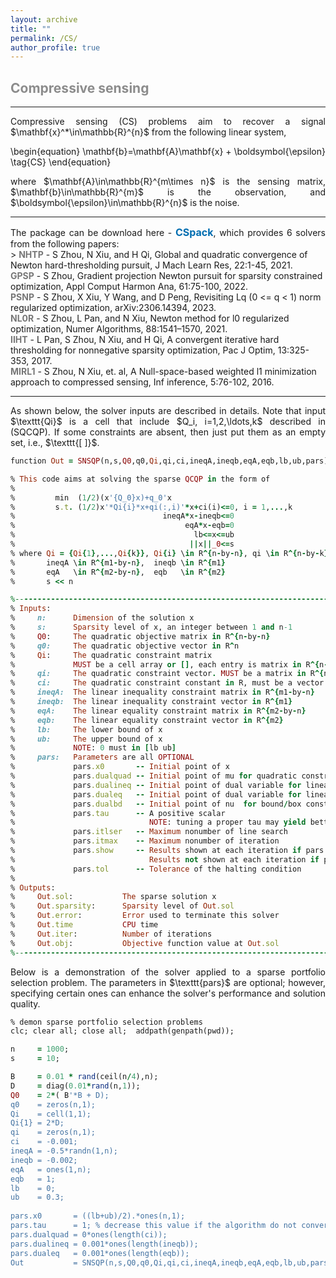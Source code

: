 ```yaml
---
layout: archive
title: ""   
permalink: /CS/
author_profile: true
---
```


<style>
a:link {
  text-decoration: none;
}

a:visited {
  text-decoration: none;
}

a:hover {
  text-decoration: underline;
}

a:active {
  text-decoration: underline;
}
</style>

 

##  <span style="color:#8C8C8C"> Compressive sensing</span> 
---
<div style="text-align:justify;">
Compressive sensing (CS) problems aim to recover a signal $\mathbf{x}^*\in\mathbb{R}^{n}$ from the following linear system,
</div>

\begin{equation}
\mathbf{b}=\mathbf{A}\mathbf{x} + \boldsymbol{\epsilon} \tag{CS}
\end{equation}

<div style="text-align:justify;">
where $\mathbf{A}\in\mathbb{R}^{m\times n}$ is the sensing matrix, $\mathbf{b}\in\mathbb{R}^{m}$ is the observation, and $\boldsymbol{\epsilon}\in\mathbb{R}^{n}$ is the noise. 
</div>      

---
<div style="text-align:justify;">
The package can be download here - <a style="font-size: 16px; font-weight: bold;color:#006DB0" href="https://github.com/ShenglongZhou/CSpack" target="_blank">CSpack</a>, which provides 6 solvers from the following papers:</div>  
> <b style="font-size:14px;color:#777777">NHTP</b> - <span style="font-size: 14px"> S Zhou, N Xiu, and H Qi, Global and quadratic convergence of Newton hard-thresholding pursuit, J Mach Learn Res, 22:1-45, 2021. </span>
<br><b style="font-size:14px;color:#777777">GPSP</b> - <span style="font-size: 14px"> S Zhou, Gradient projection Newton pursuit for sparsity constrained optimization, Appl Comput Harmon Ana, 61:75-100, 2022. </span>
<br><b style="font-size:14px;color:#777777">PSNP</b> - <span style="font-size: 14px"> S Zhou, X Xiu, Y Wang, and D Peng, Revisiting Lq (0 <= q < 1) norm regularized optimization, arXiv:2306.14394, 2023. </span>
<br><b style="font-size:14px;color:#777777">NL0R</b> - <span style="font-size: 14px"> S Zhou, L Pan, and N Xiu, Newton method for l0 regularized optimization, Numer Algorithms, 88:1541–1570, 2021. </span>
<br><b style="font-size:14px;color:#777777">IIHT</b> - <span style="font-size: 14px"> L Pan, S Zhou, N Xiu, and H Qi, A convergent iterative hard thresholding for nonnegative sparsity optimization, Pac J Optim, 13:325-353, 2017. </span>
<br><b style="font-size:14px;color:#777777">MIRL1</b> - <span style="font-size: 14px"> S Zhou, N Xiu, et. al, A Null-space-based weighted l1 minimization approach to compressed sensing, Inf inference, 5:76-102, 2016. </span>

---
<div style="text-align:justify;">
As shown below, the solver inputs are described in details. Note that input $\texttt{Qi}$ is a cell that include $Q_i, i=1,2,\ldots,k$ described in (SQCQP). If some constraints are absent, then just put them as an empty set, i.e.,  $\texttt{[ ]}$.
</div>

<p style="line-height: 1;"></p>

```ruby
function Out = SNSQP(n,s,Q0,q0,Qi,qi,ci,ineqA,ineqb,eqA,eqb,lb,ub,pars)

% This code aims at solving the sparse QCQP in the form of
%
%         min  (1/2)(x'{Q_0}x)+q_0'x  
%         s.t. (1/2)x'*Qi{i}*x+qi(:,i)'*x+ci(i)<=0, i = 1,...,k 
%                                 ineqA*x-ineqb<=0 
%                                      eqA*x-eqb=0 
%                                        lb<=x<=ub 
%                                       ||x||_0<=s 
% where Qi = {Qi{1},...,Qi{k}}, Qi{i} \in R^{n-by-n}, qi \in R^{n-by-k},  ci \in R^{k}
%       ineqA \in R^{m1-by-n},  ineqb \in R^{m1} 
%       eqA   \in R^{m2-by-n},  eqb   \in R^{m2}
%       s << n

%---------------------------------------------------------------------------------------------------           
% Inputs:
%     n:      Dimension of the solution x                                             (required)
%     s:      Sparsity level of x, an integer between 1 and n-1                       (required)
%     Q0:     The quadratic objective matrix in R^{n-by-n}                            (required)        
%     q0:     The quadratic objective vector in R^n                                   (required)
%     Qi:     The quadratic constraint matrix                                         (optional) 
%             MUST be a cell array or [], each entry is matrix in R^{n-by-n}           
%     qi:     The quadratic constraint vector. MUST be a matrix in R^{n-by-k} or []   (optional)           
%     ci:     The quadratic constraint constant in R, must be a vector or []          (optional)
%     ineqA:  The linear inequality constraint matrix in R^{m1-by-n}   or []          (optional)
%     ineqb:  The linear inequality constraint vector in R^{m1}        or []          (optional)
%     eqA:    The linear equality constraint matrix in R^{m2-by-n}     or []          (optional)
%     eqb:    The linear equality constraint vector in R^{m2}          or []          (optional)
%     lb:     The lower bound of x                                                    (optional)
%     ub:     The upper bound of x                                                    (optional)
%             NOTE: 0 must in [lb ub]
%     pars:   Parameters are all OPTIONAL
%             pars.x0       -- Initial point of x                                     (default zeros(n,1))
%             pars.dualquad -- Initial point of mu for quadratic constraints          (default zeros(k,1))
%             pars.dualineq -- Initial point of dual variable for linear inequalities (default zeros(m1,1))
%             pars.dualeq   -- Initial point of dual variable for linear equalities   (default zeros(m2,1))
%             pars.dualbd   -- Initial point of nu  for bound/box constraints         (default zeros(n,1))
%             pars.tau      -- A positive scalar                                      (default 1)
%                              NOTE: tuning a proper tau may yield better solutions     
%             pars.itlser   -- Maximum nonumber of line search                        (default 5)
%             pars.itmax    -- Maximum nonumber of iteration                          (default 10000)
%             pars.show     -- Results shown at each iteration if pars.show=1         (default 1)
%                              Results not shown at each iteration if pars.show=0
%             pars.tol      -- Tolerance of the halting condition                     (default 1e-6)
%
% Outputs:
%     Out.sol:           The sparse solution x
%     Out.sparsity:      Sparsity level of Out.sol
%     Out.error:         Error used to terminate this solver
%     Out.time           CPU time
%     Out.iter:          Number of iterations
%     Out.obj:           Objective function value at Out.sol
%---------------------------------------------------------------------------------------------------
```

<div style="text-align:justify;">
Below is a demonstration of the solver applied to a sparse portfolio selection problem. The parameters in $\texttt{pars}$ are optional; however, specifying certain ones can enhance the solver's performance and solution quality.
</div>

<p style="line-height: 1;"></p>

```ruby
% demon sparse portfolio selection problems
clc; clear all; close all;  addpath(genpath(pwd));

n     = 1000;
s     = 10;

B     = 0.01 * rand(ceil(n/4),n);
D     = diag(0.01*rand(n,1));
Q0    = 2*( B'*B + D);
q0    = zeros(n,1); 
Qi    = cell(1,1);
Qi{1} = 2*D;
qi    = zeros(n,1);
ci    = -0.001;
ineqA = -0.5*randn(1,n);
ineqb = -0.002;
eqA   = ones(1,n);
eqb   = 1;
lb    = 0;
ub    = 0.3;
    
pars.x0       = ((lb+ub)/2).*ones(n,1);
pars.tau      = 1; % decrease this value if the algorithm do not converge
pars.dualquad = 0*ones(length(ci));
pars.dualineq = 0.001*ones(length(ineqb)); 
pars.dualeq   = 0.001*ones(length(eqb));
Out           = SNSQP(n,s,Q0,q0,Qi,qi,ci,ineqA,ineqb,eqA,eqb,lb,ub,pars);
```
 
